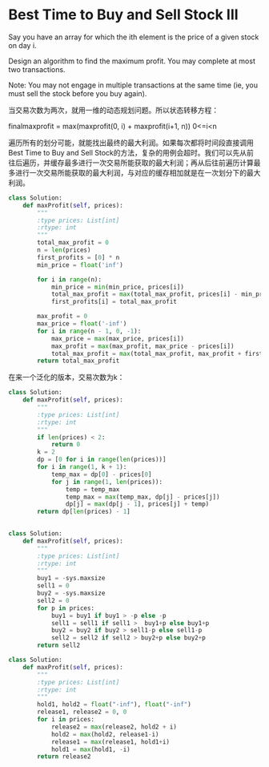 # Best Time to Buy and Sell Stock III

Say you have an array for which the ith element is the price of a given stock on day i.

Design an algorithm to find the maximum profit. You may complete at most two transactions.

Note:
You may not engage in multiple transactions at the same time (ie, you must sell the stock before you buy again).

当交易次数为两次，就用一维的动态规划问题。所以状态转移方程：

finalmaxprofit = max(maxprofit(0, i) + maxprofit(i+1, n)) 0<=i<n

遍历所有的划分可能，就能找出最终的最大利润。如果每次都将时间段直接调用Best Time to Buy and Sell Stock的方法，复杂的用例会超时。我们可以先从前往后遍历，并缓存最多进行一次交易所能获取的最大利润；再从后往前遍历计算最多进行一次交易所能获取的最大利润，与对应的缓存相加就是在一次划分下的最大利润。

```python
class Solution:
    def maxProfit(self, prices):
        """
        :type prices: List[int]
        :rtype: int
        """
        total_max_profit = 0
        n = len(prices)
        first_profits = [0] * n
        min_price = float('inf')

        for i in range(n):
            min_price = min(min_price, prices[i])
            total_max_profit = max(total_max_profit, prices[i] - min_price)
            first_profits[i] = total_max_profit

        max_profit = 0
        max_price = float('-inf')
        for i in range(n - 1, 0, -1):
            max_price = max(max_price, prices[i])
            max_profit = max(max_profit, max_price - prices[i])
            total_max_profit = max(total_max_profit, max_profit + first_profits[i - 1])
        return total_max_profit
```

在来一个泛化的版本，交易次数为k：

```Python
class Solution:
    def maxProfit(self, prices):
        """
        :type prices: List[int]
        :rtype: int
        """
        if len(prices) < 2:
            return 0
        k = 2
        dp = [0 for i in range(len(prices))]
        for i in range(1, k + 1):
            temp_max = dp[0] - prices[0]
            for j in range(1, len(prices)):
                temp = temp_max
                temp_max = max(temp_max, dp[j] - prices[j])
                dp[j] = max(dp[j - 1], prices[j] + temp)
        return dp[len(prices) - 1]
    
```


```Python
class Solution:
    def maxProfit(self, prices):
        """
        :type prices: List[int]
        :rtype: int
        """
        buy1 = -sys.maxsize
        sell1 = 0
        buy2 = -sys.maxsize
        sell2 = 0
        for p in prices:
            buy1 = buy1 if buy1 > -p else -p
            sell1 = sell1 if sell1 >  buy1+p else buy1+p
            buy2 = buy2 if buy2 > sell1-p else sell1-p
            sell2 = sell2 if sell2 > buy2+p else buy2+p
        return sell2
```

```Python
class Solution:
    def maxProfit(self, prices):
        """
        :type prices: List[int]
        :rtype: int
        """
        hold1, hold2 = float("-inf"), float("-inf")
        release1, release2 = 0, 0
        for i in prices:
            release2 = max(release2, hold2 + i)
            hold2 = max(hold2, release1-i)
            release1 = max(release1, hold1+i)
            hold1 = max(hold1, -i)
        return release2
```
